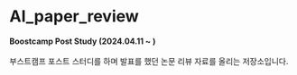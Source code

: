 # AI_paper_review
**Boostcamp Post Study (2024.04.11 ~ )**
<br><br>
부스트캠프 포스트 스터디를 하며 발표를 했던 논문 리뷰 자료를 올리는 저장소입니다.
